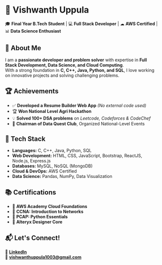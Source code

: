 # 🚀 Vishwanth Uppula  

🎓 **Final Year B.Tech Student** | 💻 **Full Stack Developer** | ☁ **AWS Certified** | 📊 **Data Science Enthusiast**  

## 🌟 About Me  
I am a **passionate developer and problem solver** with expertise in **Full Stack Development, Data Science, and Cloud Computing**.  
With a strong foundation in **C, C++, Java, Python, and SQL**, I love working on innovative projects and solving challenging problems.  

## 🏆 Achievements  
- ✅ **Developed a Resume Builder Web App** *(No external code used)*  
- 🏆 **Won National Level Agri Hackathon**  
- 💡 **Solved 100+ DSA problems** on *Leetcode, Codeforces & CodeChef*  
- 🎤 **Chairman of Data Quest Club**, Organized National-Level Events  

## 🔧 Tech Stack  
- **Languages:** C, C++, Java, Python, SQL  
- **Web Development:** HTML, CSS, JavaScript, Bootstrap, ReactJS, Node.js, Express.js  
- **Databases:** MySQL, NoSQL (MongoDB)  
- **Cloud & DevOps:** AWS Certified  
- **Data Science:** Pandas, NumPy, Data Visualization  

## 📚 Certifications  
- 🏅 **AWS Academy Cloud Foundations**  
- 🏅 **CCNA: Introduction to Networks**  
- 🏅 **PCAP: Python Essentials**  
- 🏅 **Alteryx Designer Core**  

## 📬 Let's Connect!  
🔗 [**LinkedIn**](https://www.linkedin.com/in/vishwanth-uppula/)  
📩 **vishwanthuppula1003@gmail.com**  
